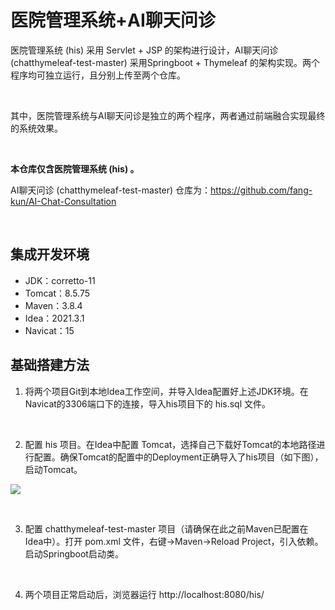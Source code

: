# 医院管理系统+AI聊天问诊

医院管理系统 (his) 采用 Servlet + JSP 的架构进行设计，AI聊天问诊 (chatthymeleaf-test-master) 采用Springboot + Thymeleaf 的架构实现。两个程序均可独立运行，且分别上传至两个仓库。

<br>

其中，医院管理系统与AI聊天问诊是独立的两个程序，两者通过前端融合实现最终的系统效果。

<br>

**本仓库仅含医院管理系统 (his) 。**

AI聊天问诊 (chatthymeleaf-test-master) 仓库为：https://github.com/fang-kun/AI-Chat-Consultation

<br>

## 集成开发环境

- JDK：corretto-11
- Tomcat：8.5.75
- Maven：3.8.4
- Idea：2021.3.1
- Navicat：15

## 基础搭建方法

1. 将两个项目Git到本地Idea工作空间，并导入Idea配置好上述JDK环境。在Navicat的3306端口下的连接，导入his项目下的 his.sql 文件。

<br>

2. 配置 his 项目。在Idea中配置 Tomcat，选择自己下载好Tomcat的本地路径进行配置。确保Tomcat的配置中的Deployment正确导入了his项目（如下图），启动Tomcat。

![](D:\IdeaProjects\his\WebRoot\Images\mdPic.jpg)

<br>

3. 配置 chatthymeleaf-test-master 项目（请确保在此之前Maven已配置在Idea中）。打开 pom.xml 文件，右键->Maven->Reload Project，引入依赖。启动Springboot启动类。

<br>

4. 两个项目正常启动后，浏览器运行 http://localhost:8080/his/